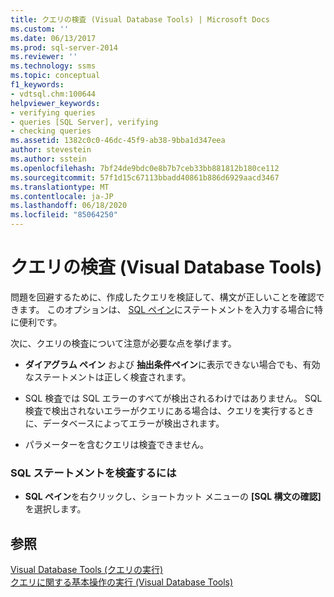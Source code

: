 ```yaml
---
title: クエリの検査 (Visual Database Tools) | Microsoft Docs
ms.custom: ''
ms.date: 06/13/2017
ms.prod: sql-server-2014
ms.reviewer: ''
ms.technology: ssms
ms.topic: conceptual
f1_keywords:
- vdtsql.chm:100644
helpviewer_keywords:
- verifying queries
- queries [SQL Server], verifying
- checking queries
ms.assetid: 1382c0c0-46dc-45f9-ab38-9bba1d347eea
author: stevestein
ms.author: sstein
ms.openlocfilehash: 7bf24de9bdc0e8b7b7ceb33bb881812b180ce112
ms.sourcegitcommit: 57f1d15c67113bbadd40861b886d6929aacd3467
ms.translationtype: MT
ms.contentlocale: ja-JP
ms.lasthandoff: 06/18/2020
ms.locfileid: "85064250"
---
```

# <a name="verify-queries-visual-database-tools"></a>クエリの検査 (Visual Database Tools)
  問題を回避するために、作成したクエリを検証して、構文が正しいことを確認できます。 このオプションは、 [SQL ペイン](visual-database-tools.md)にステートメントを入力する場合に特に便利です。  
  
 次に、クエリの検査について注意が必要な点を挙げます。  
  
-   **ダイアグラム ペイン** および **抽出条件ペイン**に表示できない場合でも、有効なステートメントは正しく検査されます。  
  
-   SQL 検査では SQL エラーのすべてが検出されるわけではありません。 SQL 検査で検出されないエラーがクエリにある場合は、クエリを実行するときに、データベースによってエラーが検出されます。  
  
-   パラメーターを含むクエリは検査できません。  
  
### <a name="to-verify-an-sql-statement"></a>SQL ステートメントを検査するには  
  
-   **SQL ペイン**を右クリックし、ショートカット メニューの **[SQL 構文の確認]** を選択します。  
  
## <a name="see-also"></a>参照  
 [Visual Database Tools &#40;クエリの実行&#41;](run-queries-visual-database-tools.md)   
 [クエリに関する基本操作の実行 (Visual Database Tools)](perform-basic-operations-with-queries-visual-database-tools.md)  
  
  
